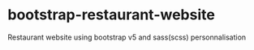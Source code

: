 # bootstrap-restaurant-website
Restaurant website using bootstrap v5 and sass(scss) personnalisation
